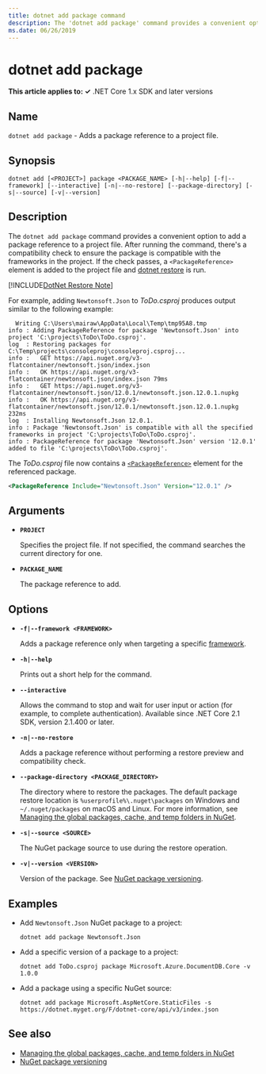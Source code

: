 ```yaml
---
title: dotnet add package command
description: The 'dotnet add package' command provides a convenient option to add a NuGet package reference to a project.
ms.date: 06/26/2019
---
```

# dotnet add package

**This article applies to: ✓** .NET Core 1.x SDK and later versions

<!-- todo: uncomment when all CLI commands are reviewed
[!INCLUDE [topic-appliesto-net-core-all](../../../includes/topic-appliesto-net-core-all.md)]
-->

## Name

`dotnet add package` - Adds a package reference to a project file.

## Synopsis

`dotnet add [<PROJECT>] package <PACKAGE_NAME> [-h|--help] [-f|--framework] [--interactive] [-n|--no-restore] [--package-directory] [-s|--source] [-v|--version]`

## Description

The `dotnet add package` command provides a convenient option to add a package reference to a project file. After running the command, there's a compatibility check to ensure the package is compatible with the frameworks in the project. If the check passes, a `<PackageReference>` element is added to the project file and [dotnet restore](dotnet-restore.md) is run.

[!INCLUDE[DotNet Restore Note](../../../includes/dotnet-restore-note.md)]

For example, adding `Newtonsoft.Json` to *ToDo.csproj* produces output similar to the following example:

```console
  Writing C:\Users\mairaw\AppData\Local\Temp\tmp95A8.tmp
info : Adding PackageReference for package 'Newtonsoft.Json' into project 'C:\projects\ToDo\ToDo.csproj'.
log  : Restoring packages for C:\Temp\projects\consoleproj\consoleproj.csproj...
info :   GET https://api.nuget.org/v3-flatcontainer/newtonsoft.json/index.json
info :   OK https://api.nuget.org/v3-flatcontainer/newtonsoft.json/index.json 79ms
info :   GET https://api.nuget.org/v3-flatcontainer/newtonsoft.json/12.0.1/newtonsoft.json.12.0.1.nupkg
info :   OK https://api.nuget.org/v3-flatcontainer/newtonsoft.json/12.0.1/newtonsoft.json.12.0.1.nupkg 232ms
log  : Installing Newtonsoft.Json 12.0.1.
info : Package 'Newtonsoft.Json' is compatible with all the specified frameworks in project 'C:\projects\ToDo\ToDo.csproj'.
info : PackageReference for package 'Newtonsoft.Json' version '12.0.1' added to file 'C:\projects\ToDo\ToDo.csproj'.
```

The *ToDo.csproj* file now contains a [`<PackageReference>`](/nuget/consume-packages/package-references-in-project-files) element for the referenced package.

```xml
<PackageReference Include="Newtonsoft.Json" Version="12.0.1" />
```

## Arguments

* **`PROJECT`**

  Specifies the project file. If not specified, the command searches the current directory for one.

* **`PACKAGE_NAME`**

  The package reference to add.

## Options

* **`-f|--framework <FRAMEWORK>`**

  Adds a package reference only when targeting a specific [framework](../../standard/frameworks.md).

* **`-h|--help`**

  Prints out a short help for the command.

* **`--interactive`**

  Allows the command to stop and wait for user input or action (for example, to complete authentication). Available since .NET Core 2.1 SDK, version 2.1.400 or later.

* **`-n|--no-restore`**

  Adds a package reference without performing a restore preview and compatibility check.

* **`--package-directory <PACKAGE_DIRECTORY>`**

  The directory where to restore the packages. The default package restore location is `%userprofile%\.nuget\packages` on Windows and `~/.nuget/packages` on macOS and Linux. For more information, see [Managing the global packages, cache, and temp folders in NuGet](https://docs.microsoft.com/nuget/consume-packages/managing-the-global-packages-and-cache-folders).

* **`-s|--source <SOURCE>`**

  The NuGet package source to use during the restore operation.

* **`-v|--version <VERSION>`**

  Version of the package. See [NuGet package versioning](https://docs.microsoft.com/nuget/reference/package-versioning).

## Examples

* Add `Newtonsoft.Json` NuGet package to a project:

  ```console
  dotnet add package Newtonsoft.Json
  ```

* Add a specific version of a package to a project:

  ```console
  dotnet add ToDo.csproj package Microsoft.Azure.DocumentDB.Core -v 1.0.0
  ```

* Add a package using a specific NuGet source:

  ```console
  dotnet add package Microsoft.AspNetCore.StaticFiles -s https://dotnet.myget.org/F/dotnet-core/api/v3/index.json
  ```

## See also

- [Managing the global packages, cache, and temp folders in NuGet](https://docs.microsoft.com/nuget/consume-packages/managing-the-global-packages-and-cache-folders)
- [NuGet package versioning](https://docs.microsoft.com/nuget/reference/package-versioning)

